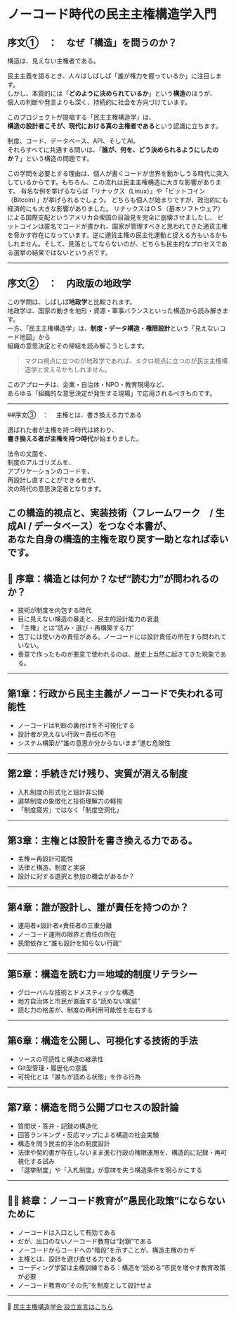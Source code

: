 # ノーコード時代の民主主権構造学入門

## 序文①　：　なぜ「構造」を問うのか？

構造は、見えない主権者である。

民主主義を語るとき、人々はしばしば「誰が権力を握っているか」に注目します。  
しかし、本質的には「**どのように決められているか**」という**構造**のほうが、  
個人の判断や発言よりも深く、持続的に社会を方向づけています。

このプロジェクトが提唱する「民主主権構造学」は、  
**構造の設計者こそが、現代における真の主権者である**という認識に立ちます。

制度、コード、データベース、API、そしてAI。  
それらすべてに共通する問いは、「**誰が、何を、どう決められるようにしたのか？**」という構造の問題です。

この学問を必要とする理由は、個人が書くコードが世界を動かしうる時代に突入しているからです。もちろん、この流れは民主主権構造に大きな影響があります。
有名な例を挙げるならば「リナックス（Linux）」や「ビットコイン（Bitcoin）」が挙げられるでしょう。
どちらも個人が始まりですが、政治的にも経済的にも大きな影響がありました。
リナックスはＯＳ（基本ソフトウェア）による国際支配というアメリカ合衆国の目論見を完全に崩壊させましたし、
ビットコインは匿名でコードが書かれ、国家が管理すべきと思われてきた通貨主権を脅かす存在になっています。逆に通貨主権の民主化運動と捉える方もいるかもしれません。そして、見落としてならないのが、どちらも民主的なプロセスである選挙の結果ではないという点です。

---

## 序文②　：　内政版の地政学

この学問は、しばしば**地政学**と比較されます。  
地政学は、国家の動きを地形・資源・軍事バランスといった構造から読み解きます。  
一方、「民主主権構造学」は、**制度・データ構造・権限設計**という「見えないコード地図」から  
組織の意思決定とその帰結を読み解こうとします。

> マクロ視点に立つのが地政学であれば、ミクロ視点に立つのが民主主権構造学と言えるかもしれません。

このアプローチは、企業・自治体・NPO・教育現場など、  
あらゆる「組織的な意思決定が発生する現場」で応用されるべきものです。

---

##序文③　：　 主権とは、書き換える力である

選ばれた者が主権を持つ時代は終わり、  
**書き換える者が主権を持つ時代**が始まりました。

法令の文面を、  
制度のアルゴリズムを、  
アプリケーションのコードを、  
再設計し直すことができる者が、  
次の時代の意思決定者となります。

この構造的視点と、実装技術（フレームワーク　/ 生成AI / データベース）をつなぐ本書が、  
あなた自身の構造的主権を取り戻す一助となれば幸いです。
---

## 🧭 序章：構造とは何か？なぜ“読む力”が問われるのか？

- 技術が制度を内包する時代
- 目に見えない構造の暴走と、民主的設計能力の衰退
- 「主権」とは“読み・選び・再構築する力”
- 包丁には使い方の責任がある。ノーコードには設計責任の所在すら問われていない。
- 善意で作ったものが悪意で使われるのは、歴史上当然に起きてきた現象である。

---

## 第1章：行政から民主主義がノーコードで失われる可能性

- ノーコードは判断の裏付けを不可視化する
- 設計者が見えない行政＝責任の不在
- システム構築が“誰の意思か分からないまま”進む危険性

---

## 第2章：手続きだけ残り、実質が消える制度

- 入札制度の形式化と設計非公開
- 選挙制度の象徴化と技術理解力の軽視
- 「制度疲労」ではなく「制度空洞化」

---

## 第3章：主権とは設計を書き換える力である。

- 主権＝再設計可能性
- 法律と構造、制度と実装
- 設計に対する選択と参加の機会があるか？

---

## 第4章：誰が設計し、誰が責任を持つのか？

- 運用者≠設計者≠責任者の三重分離
- ノーコード運用の限界と責任の所在
- 民間依存と“誰も設計を知らない行政”

---

## 第5章：構造を読む力＝地域的制度リテラシー

- グローバルな技術とドメスティックな構造
- 地方自治体と市民が直面する“読めない実装”
- 読む力の格差が、制度の再利用可能性を左右する

---

## 第6章：構造を公開し、可視化する技術的手法

- ソースの可読性と構造の継承性
- Git型管理・履歴化の意義
- 可視化とは「誰もが読める状態」を作る行為

---

## 第7章：構造を問う公開プロセスの設計論

- 質問状・答弁・記録の構造化
- 回答ランキング・反応マップによる構造の社会実験
- 構造を問う民主的手法の制度設計
- 法律や契約書が存在しないまま進む行政の権限運用を、構造的に記録・再可視化する試み
- 「選挙制度」や「入札制度」が意味を失う構造条件を明らかにする

---

## 🧑‍🏫 終章：ノーコード教育が“愚民化政策”にならないために

- ノーコードは入口として有効である
- だが、出口のないノーコード教育は“封鎖”である
- ノーコードからコードへの“階段”を示すことが、構造主権のカギ
- 主権とは、設計を選び直せる力である
- コーディング学習は主権訓練である：構造を“読める”市民を増やす教育政策が必要
- ノーコード教育の“その先”を制度として設計せよ

---

📄 [民主主権構造学会 設立宣言はこちら](./ASSOCIATION.md)

